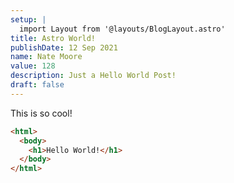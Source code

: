 ```yaml
---
setup: |
  import Layout from '@layouts/BlogLayout.astro'
title: Astro World!
publishDate: 12 Sep 2021
name: Nate Moore
value: 128
description: Just a Hello World Post!
draft: false
---
```


This is so cool!

```html
<html>
  <body>
    <h1>Hello World!</h1>
  </body>
</html>
```

<!-- Do variables work {frontmatter.value \* 2}? -->

